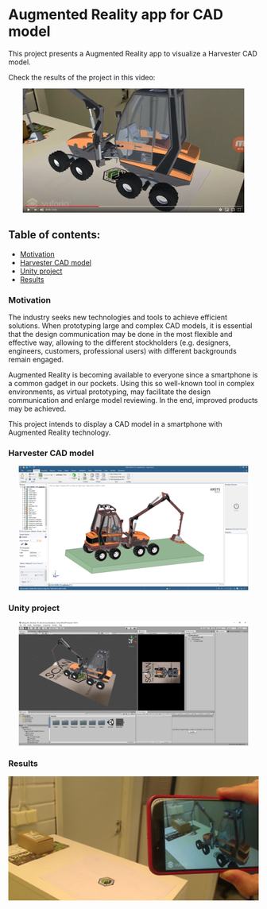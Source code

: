 # Augmented Reality app for CAD model 

This project presents a Augmented Reality app to visualize a Harvester CAD model.  

Check the results of the project in this video: 

<p align="center">
  <a href="https://www.youtube.com/embed/UnIzklv86Jo"><img src="https://github.com/joaoadpereira/Harvester_CAD-AR_Smartphone/blob/master/Images/youtube_screenshot_AR.PNG" height="250" alt="IMAGE ALT TEXT"></a>
</div>


## Table of contents:
- [Motivation](#motivation)
- [Harvester CAD model](#harvester-cad-model)
- [Unity project](#unity-project)
- [Results](#results)


### Motivation
The industry seeks new technologies and tools to achieve efficient solutions. When prototyping large and complex CAD models, it is essential that the design communication may be done in the most flexible and effective way, allowing to the different stockholders (e.g. designers, engineers, customers, professional users) with different backgrounds remain engaged. 

Augmented Reality is becoming available to everyone since a smartphone is a common gadget in our pockets. Using this so well-known tool in complex environments, as virtual prototyping, may facilitate the design communication and enlarge model reviewing. In the end, improved products may be achieved.

This project intends to display a CAD model in a smartphone with Augmented Reality technology.   

### Harvester CAD model

<p align="center">
<img src="https://github.com/joaoadpereira/Harvester_CAD-AR_Smartphone/blob/master/Images/harvester_CAD.PNG" height="250"> 
</p>

### Unity project

<p align="center">
<img src="https://github.com/joaoadpereira/Harvester_CAD-AR_Smartphone/blob/master/Images/harvester_AR_Unity.PNG" height="250"> 
</p>

### Results

<p align="center">
<img src="https://github.com/joaoadpereira/Harvester_CAD-AR_Smartphone/blob/master/Images/AR_harvester.png" height="250"> 
</p>

